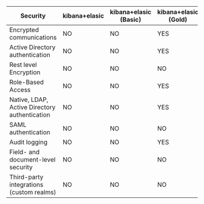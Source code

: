 | Security                                      | kibana+elasic | kibana+elasic (Basic) | kibana+elasic (Gold) | kibana+elasic (Platinum) | kibana+elasic (Enterprise) | grafana+elastic  | grafana+graphite | grafana+influex DB | Prometheus            |
|-----------------------------------------------|---------------|-----------------------|----------------------|--------------------------|----------------------------|------------------|------------------|--------------------|-----------------------|
| Encrypted communications                      | NO            | NO                    | YES                  | YES                      | YES                        | YES ( with NginX | YES ( with NginX | YES ( with NginX   | YES ( with NginX      |
| Active Directory authentication               | NO            | NO                    | YES                  | YES                      | YES                        | NO               | NO               | NO                 | NO                    |
| Rest level Encryption                         | NO            | NO                    | NO                   | YES                      | YES                        | NO               | NO               | NO                 | NO                    |
| Role-Based Access                             | NO            | NO                    | YES                  | YES                      | YES                        | YES              | YES              | YES                | NO                    |
| Native, LDAP, Active Directory authentication | NO            | NO                    | YES                  | YES                      | YES                        | NO               | NO               | NO                 | YES ( with openLDAP ) |
| SAML authentication                           | NO            | NO                    | NO                   | YES                      | YES                        | NO               | NO               | NO                 | NO                    |
| Audit logging                                 | NO            | NO                    | YES                  | YES                      | YES                        | NO               | NO               | NO                 | NO                    |
| Field- and document-level security            | NO            | NO                    | NO                   | YES                      | YES                        | NO               | NO               | NO                 | NO                    |
| Third-party integrations (custom realms)      | NO            | NO                    | NO                   | YES                      | YES                        | ?                | ?                | ?                  | ?                     |